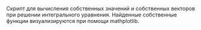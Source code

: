 Скрипт для вычисления собственных значений и собственных векторов при решении интегрального уравнения.
Найденные собственные функции визуализируются при помощи mathplotlib.
